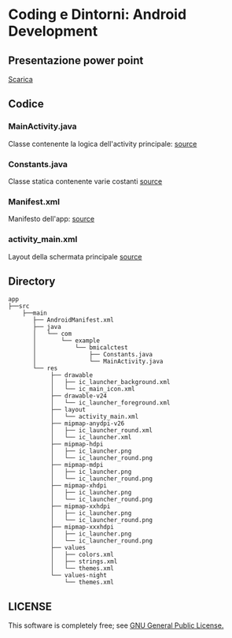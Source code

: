 # Coding e Dintorni: Android Development
## Presentazione power point
<a href="Coding e dintorni.pdf">Scarica</a>
## Codice
### MainActivity.java
Classe contenente la logica dell'activity principale: <a href="app/src/main/java/com/example/bmicalctest/MainActivity.java">source</a>
### Constants.java
Classe statica contenente varie costanti <a href="app/src/main/java/com/example/bmicalctest/Constants.java">source</a>
### Manifest.xml
Manifesto dell'app: <a href="app/src/main/AndroidManifest.xml">source</a>
### activity_main.xml
Layout della schermata principale
<a href="app/src/main/res/layout/activity_main.xml">source</a>
## Directory
```
app
├──src
    ├──main
       ├── AndroidManifest.xml
       ├── java
       │   └── com
       │       └── example
       │           └── bmicalctest
       │               ├── Constants.java
       │               └── MainActivity.java
       └── res
            ├── drawable
            │   ├── ic_launcher_background.xml
            │   └── ic_main_icon.xml
            ├── drawable-v24
            │   └── ic_launcher_foreground.xml
            ├── layout
            │   └── activity_main.xml
            ├── mipmap-anydpi-v26
            │   ├── ic_launcher_round.xml
            │   └── ic_launcher.xml
            ├── mipmap-hdpi
            │   ├── ic_launcher.png
            │   └── ic_launcher_round.png
            ├── mipmap-mdpi
            │   ├── ic_launcher.png
            │   └── ic_launcher_round.png
            ├── mipmap-xhdpi
            │   ├── ic_launcher.png
            │   └── ic_launcher_round.png
            ├── mipmap-xxhdpi
            │   ├── ic_launcher.png
            │   └── ic_launcher_round.png
            ├── mipmap-xxxhdpi
            │   ├── ic_launcher.png
            │   └── ic_launcher_round.png
            ├── values
            │   ├── colors.xml
            │   ├── strings.xml
            │   └── themes.xml
            └── values-night
                └── themes.xml

```

## LICENSE
This software is completely free; see <a href="LICENSE">GNU General Public License.</a>